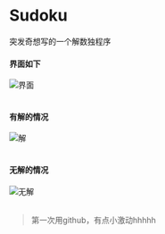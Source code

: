 # Sudoku 
突发奇想写的一个解数独程序
</br>
#### 界面如下  
![界面](http://www.sdwalker.com/wp-content/uploads/2015/04/sudoku1.jpg)  
</br>
#### 有解的情况  
![解](http://www.sdwalker.com/wp-content/uploads/2015/04/sudoku2.jpg)  
</br>
#### 无解的情况  
![无解](http://www.sdwalker.com/wp-content/uploads/2015/04/sudoku3.jpg)  
</br>
>第一次用github，有点小激动hhhhh
